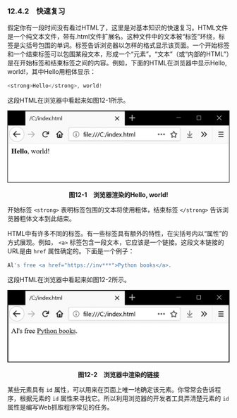 ### 12.4.2　快速复习

假定你有一段时间没有看过HTML了，这里是对基本知识的快速复习。HTML文件是一个纯文本文件，带有.html文件扩展名。这种文件中的文本被“标签”环绕，标签是尖括号包围的单词。标签告诉浏览器以怎样的格式显示该页面。一个开始标签和一个结束标签可以包围某段文本，形成一个“元素”。“文本”（或“内部的HTML”）是在开始标签和结束标签之间的内容。例如，下面的HTML在浏览器中显示Hello, world!，其中Hello用粗体显示：

```javascript
<strong>Hello</strong>, world!
```

这段HTML在浏览器中看起来如图12-1所示。

![79.png](../images/79.png)
<center class="my_markdown"><b class="my_markdown">图12-1　浏览器渲染的Hello, world!</b></center>

开始标签 `<strong>` 表明标签包围的文本将使用粗体，结束标签 `</strong>` 告诉浏览器粗体文本到此结束。

HTML中有许多不同的标签。有一些标签具有额外的特性，在尖括号内以“属性”的方式展现。例如， `<a>` 标签包含一段文本，它应该是一个链接。这段文本链接的URL是由 `href` 属性确定的。下面是一个例子：

```javascript
Al's free <a href="https://inv***">Python books</a>.
```

这段HTML在浏览器中看起来如图12-2所示。

![80.png](../images/80.png)
<center class="my_markdown"><b class="my_markdown">图12-2　浏览器中渲染的链接</b></center>

某些元素具有 `id` 属性，可以用来在页面上唯一地确定该元素。你常常会告诉程序，根据元素的 `id` 属性来寻找它。所以利用浏览器的开发者工具弄清楚元素的 `id` 属性是编写Web抓取程序常见的任务。

